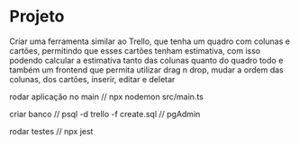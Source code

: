 # Projeto

Criar uma ferramenta similar ao Trello, que tenha um quadro com colunas e cartões, permitindo que esses cartões tenham estimativa, com isso podendo calcular a estimativa tanto das colunas quanto do quadro todo e também um frontend que permita utilizar drag n drop, mudar a ordem das colunas, dos cartões, inserir, editar e deletar

rodar aplicação no main
// npx nodemon src/main.ts

criar banco
// psql -d trello -f create.sql
// pgAdmin

rodar testes
// npx jest
